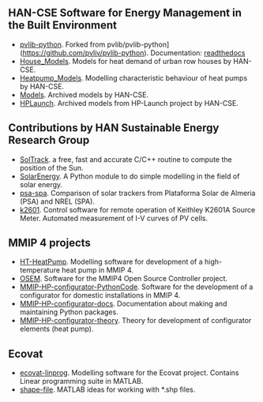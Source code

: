 ## HAN-CSE Software for Energy Management in the Built Environment

 
 * [pvlib-python](https://github.com/hancse/pvlib-python). Forked from pvlib/pvlib-python](https://github.com/pvliv/pvlib-python). Documentation: [readthedocs](http://pvlib-python.readthedocs.io/en/stable/)
 * [House_Models](https://github.com/hancse/House_Models). Models for heat demand of urban row houses by HAN-CSE.
 * [Heatpump_Models](https://github.com/hancse/Heatpump_Models). Modelling characteristic behaviour of heat pumps by HAN-CSE.
 * [Models](https://github.com/hancse/Models). Archived models by HAN-CSE.
 * [HPLaunch](https://github.com/hancse/HPLaunch). Archived models from HP-Launch project by HAN-CSE.
 
 ## Contributions by HAN Sustainable Energy Research Group
* [SolTrack](https://github.com/MarcvdSluys/SolTrack). a free, fast and accurate C/C++ routine to compute the position of the Sun. 
* [SolarEnergy](https://github.com/MarcvdSluys/SolarEnergy). A Python module to do simple modelling in the field of solar energy.
* [psa-spa](https://github.com/hancse/psa-spa). Comparison of solar trackers from Plataforma Solar de Almeria (PSA) and NREL (SPA).
 * [k2601](https://github.com/hancse/k2601). Control software for remote operation of Keithley K2601A Source Meter. Automated measurement of I-V curves of PV cells.
 
## MMIP 4 projects
* [HT-HeatPump](https://github.com/hancse/HT-HeatPump). Modelling software for development of a high-temperature heat pump in MMIP 4.
 * [OSEM](https://github.com/hancse/OSEM). Software for the MMIP4 Open Source Controller project.
 * [MMIP-HP-configurator-PythonCode](https://github.com/MarcvdSluys/MMIP-HP-configurator-PythonCode). Software for the development of a configurator for domestic installations in MMIP 4. 
 * [MMIP-HP-configurator-docs](https://github.com/MarcvdSluys/MMIP-HP-configurator-docs). Documentation about making and maintaining Python packages.
 * [MMIP-HP-configurator-theory](https://github.com/MarcvdSluys/MMIP-HP-configurator-theory). Theory for development of configurator elements (heat pump).
 
 ## Ecovat
 * [ecovat-linprog](https://github.com/hancse/ecovat-linprog). Modelling software for the Ecovat project. Contains Linear programming suite in MATLAB.
 * [shape-file](https://github.com/hancse/shape-file). MATLAB ideas for working with \*.shp files.
